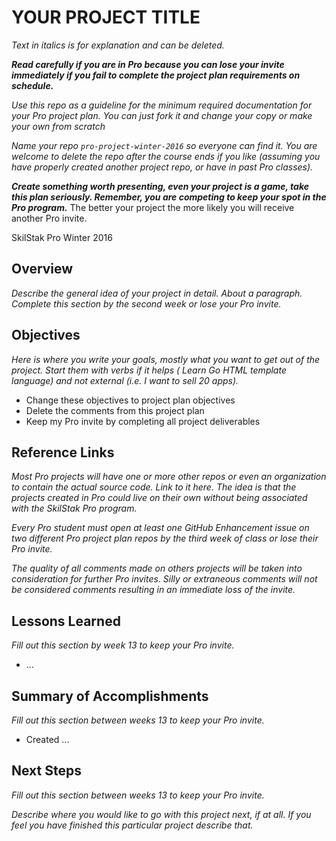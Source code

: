 # YOUR PROJECT TITLE

*Text in italics is for explanation and can be deleted.*

***Read carefully if you are in Pro because you can lose your invite
immediately if you fail to complete the project plan requirements on
schedule.***

*Use this repo as a guideline for the minimum required documentation
for your Pro project plan. You can just fork it and change your copy
or make your own from scratch*

*Name your repo `pro-project-winter-2016` so everyone can find it.
You are welcome to delete the repo after the course ends if you
like (assuming you have properly created another project repo, or
have in past Pro classes).*

***Create something worth presenting, even your project is a game,
take this plan seriously.  Remember, you are competing to keep your
spot in the Pro program.*** The better your project the more likely
you will receive another Pro invite.

SkilStak Pro Winter 2016

## Overview

*Describe the general idea of your project in detail. About
a paragraph. Complete this section by the second week or lose your Pro
invite.*


## Objectives

*Here is where you write your goals, mostly what you want to get
out of the project. Start them with verbs if it helps ( Learn Go
HTML template language) and not external (i.e. I want to sell 20
apps).*

* Change these objectives to project plan objectives
* Delete the comments from this project plan
* Keep my Pro invite by completing all project deliverables

## Reference Links

*Most Pro projects will have one or more other repos or even an
organization to contain the actual source code. Link to it here.
The idea is that the projects created in Pro could live on their
own without being associated with the SkilStak Pro program.*

*Every Pro student must open at least one GitHub Enhancement issue
on two different Pro project plan repos by the third week of class
or lose their Pro invite.*

*The quality of all comments made on others projects will be taken
into consideration for further Pro invites. Silly or extraneous
comments will not be considered comments resulting in an immediate
loss of the invite.*

## Lessons Learned

*Fill out this section by week 13 to keep your Pro
invite.*

* ...

## Summary of Accomplishments

*Fill out this section between weeks 13 to keep your Pro
invite.*

* Created ...

## Next Steps

*Fill out this section between weeks 13 to keep your Pro
invite.*

*Describe where you would like to go with this project next, if at
all. If you feel you have finished this particular project describe
that.*

